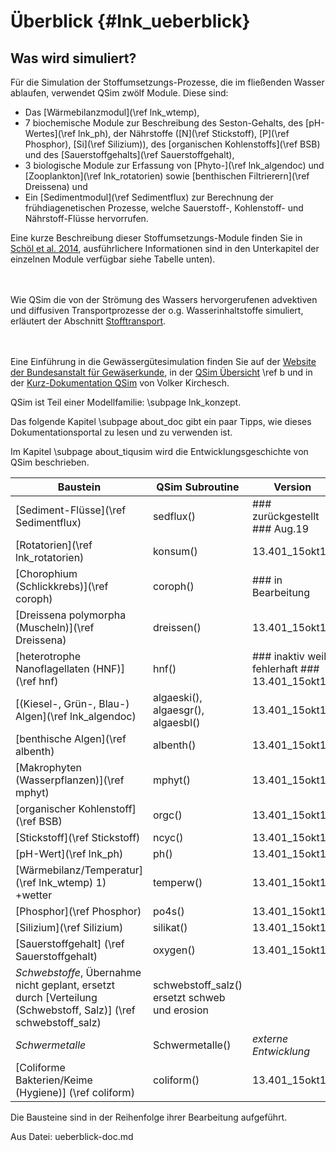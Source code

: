 Überblick {#lnk_ueberblick}
==========


Was wird simuliert? 
-------------------

<!-- In der Liste könnte man auch auf die Subpages verlinken 
und die Subpages entsprechend anordnen...-->
Für die Simulation der Stoffumsetzungs-Prozesse, die im fließenden Wasser 
ablaufen, verwendet QSim zwölf Module. Diese sind: 
- Das [Wärmebilanzmodul](\ref lnk_wtemp),
- 7 biochemische Module zur Beschreibung des Seston-Gehalts, 
des [pH-Wertes](\ref lnk_ph), der Nährstoffe ([N](\ref Stickstoff), 
[P](\ref Phosphor), [Si](\ref Silizium)), des [organischen Kohlenstoffs](\ref BSB) 
und des [Sauerstoffgehalts](\ref Sauerstoffgehalt), 
- 3 biologische Module zur Erfassung von [Phyto-](\ref lnk_algendoc) und 
[Zooplankton](\ref lnk_rotatorien) sowie 
[benthischen Filtrierern](\ref Dreissena) und 
- Ein [Sedimentmodul](\ref Sedimentflux) zur Berechnung der frühdiagenetischen 
Prozesse, welche Sauerstoff-, Kohlenstoff- und Nährstoff-Flüsse 
hervorrufen.

Eine kurze Beschreibung dieser Stoffumsetzungs-Module finden Sie in 
<a href="http://bibliothek.bafg.de/webopac/index.asp?detsuche_systematik=online+492" target="_blank">Schöl et al. 2014</a>, 
ausführlichere Informationen sind in den Unterkapitel der einzelnen Module verfügbar siehe Tabelle unten).

<br/><br/>
Wie QSim die von der Strömung des Wassers hervorgerufenen advektiven 
und diffusiven Transportprozesse der o.g. Wasserinhaltstoffe simuliert, 
erläutert der Abschnitt [Stofftransport](#Stofftransport).

<br/><br/>
Eine Einführung in die Gewässergütesimulation finden Sie auf der 
<a href="http://www.bafg.de/DE/08_Ref/U2/01_mikrobiologie/QSIM/qsim_node.html"  target="_blank">
Website der Bundesanstalt für Gewäserkunde</a>, in der 
<a href="http://bibliothek.bafg.de/webopac/index.asp?detsuche_systematik=online+321" target="_blank"> 
QSim Übersicht</a> \ref b und in der 
<a href="./pdf/kurzdoku13_1ber.pdf" target="_blank"> Kurz-Dokumentation 
QSim</a> von Volker Kirchesch.

QSim ist Teil einer Modellfamilie: \subpage lnk_konzept.

Das folgende Kapitel \subpage about_doc gibt ein paar Tipps, wie 
dieses Dokumentationsportal zu lesen und zu verwenden ist.

Im Kapitel \subpage about_tiqusim wird die Entwicklungsgeschichte 
von QSim beschrieben.


| Baustein | QSim Subroutine | Version | 
|----------|-----------------|---------|
| [Sediment-Flüsse](\ref Sedimentflux) | sedflux() |  ### zurückgestellt ### Aug.19 | 
| [Rotatorien](\ref lnk_rotatorien)  | konsum()  | 13.401_15okt18       | 
| [Chorophium (Schlickkrebs)](\ref coroph)       | coroph()  |  ### in Bearbeitung  | 
| [Dreissena polymorpha (Muscheln)](\ref Dreissena)    |   dreissen() |   13.401_15okt18  | 
| [heterotrophe Nanoflagellaten (HNF)](\ref hnf)   |   hnf()	 |   ### inaktiv weil fehlerhaft ### 13.401_15okt18  |
| [(Kiesel-, Grün-, Blau-) Algen](\ref lnk_algendoc) |  algaeski(), algaesgr(), algaesbl()  | 13.401_15okt18  | 
| [benthische Algen](\ref albenth)  |  albenth()	|  13.401_15okt18 |
| [Makrophyten (Wasserpflanzen)](\ref mphyt)  |  mphyt()	|  13.401_15okt18 |
| [organischer Kohlenstoff](\ref BSB)	      |  orgc()	    |  13.401_15okt18 | 
| [Stickstoff](\ref Stickstoff) |  ncyc()	    |  13.401_15okt18 | 
| [pH-Wert](\ref lnk_ph)	  |  ph()	    |  13.401_15okt18 | 
| [Wärmebilanz/Temperatur](\ref lnk_wtemp) 1) +wetter |  temperw() |  13.401_15okt18 | 
| [Phosphor](\ref Phosphor) | po4s()      |  13.401_15okt18 | 
| [Silizium](\ref Silizium) |  silikat()  |  13.401_15okt18 | 
| [Sauerstoffgehalt] (\ref Sauerstoffgehalt) | oxygen() | 13.401_15okt18  | 
| *Schwebstoffe*, Übernahme nicht geplant, ersetzt durch [Verteilung (Schwebstoff, Salz)] (\ref schwebstoff_salz) |  schwebstoff_salz() ersetzt schweb und erosion  |  |
| *Schwermetalle* 	 |  Schwermetalle() |  *externe Entwicklung*  | 
| [Coliforme Bakterien/Keime (Hygiene)] (\ref coliform) |  coliform()      |  13.401_15okt18 |

Die Bausteine sind in der Reihenfolge ihrer Bearbeitung aufgeführt.


Aus Datei: ueberblick-doc.md


